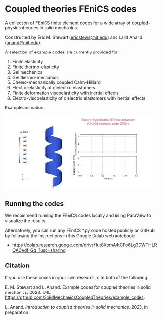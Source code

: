 # Coupled theories FEniCS codes
A collection of FEniCS finite element codes for a wide array of coupled-physics theories in solid mechanics.

Constructed by Eric M. Stewart (ericstew@mit.edu) and  Lallit Anand (anand@mit.edu).

A selection of example codes are currently provided for: 
1. Finite elasticity
2. Finite thermo-elasticity
3. Gel mechanics
4. Gel thermo-mechanics
5. Chemo-mechanically coupled Cahn-Hilliard
6. Electro-elasticity of dielectric elastomers
7. Finite deformation viscoelasticity with inertial effects
8. Electro-viscoelasticity of dielectric elastomers with inertial effects

Example animation: 

![](https://github.com/SolidMechanicsCoupledTheories/example_codes/blob/main/example_animation.gif)

## Running the codes

We recommend running the FEniCS codes locally and using ParaView to visualize the results. 

Alternatively, you can run any FEniCS *.py code hosted publicly on GitHub by following the instructions in this Google Colab web notebook:
 - https://colab.research.google.com/drive/1ut8XomA4tCFo6Lg3CWTHLROACAdf_Gq_?usp=sharing

## Citation

If you use these codes in your own research, cite both of the following:

E. M. Stewart and L. Anand. Example codes for coupled theories in solid mechanics, 2023. URL https://github.com/SolidMechanicsCoupledTheories/example_codes.

L. Anand. _Introduction to coupled theories in solid mechanics_. 2023, in preparation.
